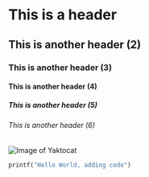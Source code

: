 # This is a header
## This is another header (2)
### This is another header (3)
#### This is another header (4)
##### This is another header (5)
###### This is another header (6)

![Image of Yaktocat](https://octodex.github.com/images/yaktocat.png)


``` python
printf("Hello World, adding code")
```
